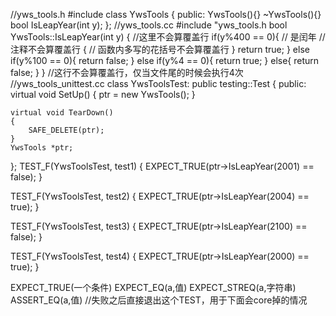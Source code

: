 
//yws_tools.h
#include<iostream>
class YwsTools
{
public:
    YwsTools(){}
    ~YwsTools(){}
    bool IsLeapYear(int y);
};
//yws_tools.cc
#include "yws_tools.h
bool YwsTools::IsLeapYear(int y)
{ //这里不会算覆盖行
    if(y%400 == 0){
        // 是闰年 // 注释不会算覆盖行
        {
            // 函数内多写的花括号不会算覆盖行
        }
        return true;
    }
    else if(y%100 == 0){
        return false;
    }
    else if(y%4 == 0){
        return true;
    }
    else{
        return false;
    }
} //这行不会算覆盖行，仅当文件尾的时候会执行4次
//yws_tools_unittest.cc
class YwsToolsTest: public testing::Test
{
public:
    virtual void SetUp()
    {
        ptr = new YwsTools();
    }

    virtual void TearDown()
    {
        SAFE_DELETE(ptr);
    }
    YwsTools *ptr;

};
TEST_F(YwsToolsTest, test1)
{
    EXPECT_TRUE(ptr->IsLeapYear(2001) == false);
}

TEST_F(YwsToolsTest, test2)
{
    EXPECT_TRUE(ptr->IsLeapYear(2004) == true);
}

TEST_F(YwsToolsTest, test3)
{
    EXPECT_TRUE(ptr->IsLeapYear(2100) == false);
}

TEST_F(YwsToolsTest, test4)
{
    EXPECT_TRUE(ptr->IsLeapYear(2000) == true);
}



EXPECT_TRUE(一个条件)
EXPECT_EQ(a,值)
EXPECT_STREQ(a,字符串)
ASSERT_EQ(a,值) //失败之后直接退出这个TEST，用于下面会core掉的情况